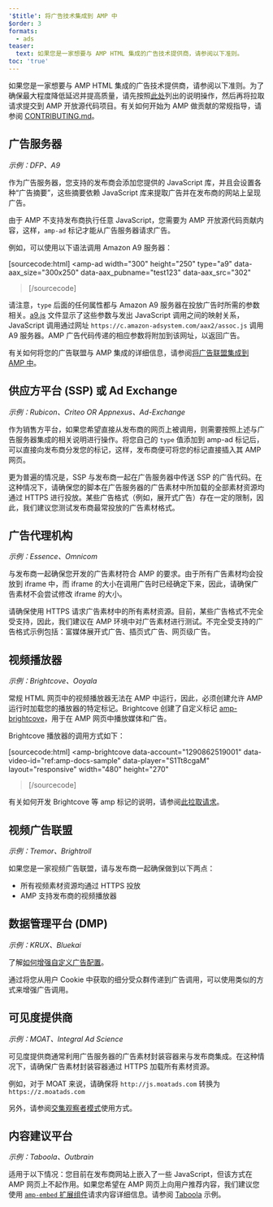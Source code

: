 ```yaml
---
'$title': 将广告技术集成到 AMP 中
$order: 3
formats:
  - ads
teaser:
  text: 如果您是一家想要与 AMP HTML 集成的广告技术提供商，请参阅以下准则。
toc: 'true'
---
```


<!--
This file is imported from https://github.com/ampproject/amphtml/blob/master/ads/_integration-guide.md.
Please do not change this file.
If you have found a bug or an issue please
have a look and request a pull request there.
-->

如果您是一家想要与 AMP HTML 集成的广告技术提供商，请参阅以下准则。为了确保最大程度降低延迟并提高质量，请先按照[此处](https://github.com/ampproject/amphtml/blob/master/ads/../3p/README.md#ads)列出的说明操作，然后再将拉取请求提交到 AMP 开放源代码项目。有关如何开始为 AMP 做贡献的常规指导，请参阅 [CONTRIBUTING.md](https://github.com/ampproject/amphtml/blob/master/ads/../CONTRIBUTING.md)。

## 广告服务器 <a name="ad-server"></a>

_示例：DFP、A9_

作为广告服务器，您支持的发布商会添加您提供的 JavaScript 库，并且会设置各种“广告摘要”，这些摘要依赖 JavaScript 库来提取广告并在发布商的网站上呈现广告。

由于 AMP 不支持发布商执行任意 JavaScript，您需要为 AMP 开放源代码贡献内容，这样，`amp-ad` 标记才能从广告服务器请求广告。

例如，可以使用以下语法调用 Amazon A9 服务器：

[sourcecode:html]
<amp-ad
width="300"
height="250"
type="a9"
data-aax_size="300x250"
data-aax_pubname="test123"
data-aax_src="302"

> </amp-ad>
> [/sourcecode]

请注意，`type` 后面的任何属性都与 Amazon A9 服务器在投放广告时所需的参数相关。[a9.js](https://github.com/ampproject/amphtml/blob/master/ads/./a9.js) 文件显示了这些参数与发出 JavaScript 调用之间的映射关系，JavaScript 调用通过网址 `https://c.amazon-adsystem.com/aax2/assoc.js` 调用 A9 服务器。AMP 广告代码传递的相应参数将附加到该网址，以返回广告。

有关如何将您的广告联盟与 AMP 集成的详细信息，请参阅[将广告联盟集成到 AMP 中](https://github.com/ampproject/amphtml/blob/master/ads/README.md)。

## 供应方平台 (SSP) 或 Ad Exchange <a name="supply-side-platform-ssp-or-an-ad-exchange"></a>

_示例：Rubicon、Criteo OR Appnexus、Ad-Exchange_

作为销售方平台，如果您希望直接从发布商的网页上被调用，则需要按照上述与广告服务器集成的相关说明进行操作。将您自己的 `type` 值添加到 amp-ad 标记后，可以直接向发布商分发您的标记，这样，发布商便可将您的标记直接插入其 AMP 网页。

更为普遍的情况是，SSP 与发布商一起在广告服务器中传送 SSP 的广告代码。在这种情况下，请确保您的脚本在广告服务器的广告素材中所加载的全部素材资源均通过 HTTPS 进行投放。某些广告格式（例如，展开式广告）存在一定的限制，因此，我们建议您测试发布商最常投放的广告素材格式。

## 广告代理机构 <a name="ad-agency"></a>

_示例：Essence、Omnicom_

与发布商一起确保您开发的广告素材符合 AMP 的要求。由于所有广告素材均会投放到 iframe 中，而 iframe 的大小在调用广告时已经确定下来，因此，请确保广告素材不会尝试修改 iframe 的大小。

请确保使用 HTTPS 请求广告素材中的所有素材资源。目前，某些广告格式不完全受支持，因此，我们建议在 AMP 环境中对广告素材进行测试。不完全受支持的广告格式示例包括：富媒体展开式广告、插页式广告、网页级广告。

## 视频播放器 <a name="video-player"></a>

_示例：Brightcove、Ooyala_

常规 HTML 网页中的视频播放器无法在 AMP 中运行，因此，必须创建允许 AMP 运行时加载您的播放器的特定标记。Brightcove 创建了自定义标记 [amp-brightcove](https://github.com/ampproject/amphtml/blob/master/extensions/amp-brightcove/amp-brightcove.md)，用于在 AMP 网页中播放媒体和广告。

Brightcove 播放器的调用方式如下：

[sourcecode:html]
<amp-brightcove
data-account="1290862519001"
data-video-id="ref:amp-docs-sample"
data-player="S1Tt8cgaM"
layout="responsive"
width="480"
height="270"

> </amp-brightcove>
> [/sourcecode]

有关如何开发 Brightcove 等 amp 标记的说明，请参阅[此拉取请求](https://github.com/ampproject/amphtml/pull/1052)。

## 视频广告联盟 <a name="video-ad-network"></a>

_示例：Tremor、Brightroll_

如果您是一家视频广告联盟，请与发布商一起确保做到以下两点：

- 所有视频素材资源均通过 HTTPS 投放
- AMP 支持发布商的视频播放器

## 数据管理平台 (DMP) <a name="data-management-platform-dmp"></a>

_示例：KRUX、Bluekai_

了解[如何增强自定义广告配置](https://amp.dev/documentation/components/amp-ad#enhance-incoming-ad-configuration)。

通过将您从用户 Cookie 中获取的细分受众群传递到广告调用，可以使用类似的方式来增强广告调用。

## 可见度提供商 <a name="viewability-provider"></a>

_示例：MOAT、Integral Ad Science_

可见度提供商通常利用广告服务器的广告素材封装容器来与发布商集成。在这种情况下，请确保广告素材封装容器通过 HTTPS 加载所有素材资源。

例如，对于 MOAT 来说，请确保将 `http://js.moatads.com` 转换为 `https://z.moatads.com`

另外，请参阅[交集观察者模式](https://github.com/ampproject/amphtml/blob/master/ads/README.md#ad-viewability)使用方式。

## 内容建议平台 <a name="content-recommendation-platform"></a>

_示例：Taboola、Outbrain_

适用于以下情况：您目前在发布商网站上嵌入了一些 JavaScript，但该方式在 AMP 网页上不起作用。如果您希望在 AMP 网页上向用户推荐内容，我们建议您使用 [`amp-embed` 扩展组件](https://amp.dev/documentation/components/amp-ad)请求内容详细信息。请参阅 [Taboola](https://github.com/ampproject/amphtml/blob/master/ads/taboola.md) 示例。
